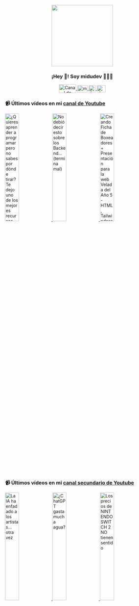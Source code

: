 <p align="center" width="300">
   <img align="center" width="200" src="https://user-images.githubusercontent.com/1561955/106762302-fda9de00-6635-11eb-99be-3ef744e60c0e.png" />
   <h3 align="center">¡Hey 👋! Soy midudev 👨🏻‍💻</h3>
</p>

<p align="center">
   <a href="https://twitch.tv/midudev" target="blank">
    <img align="center" src="https://upload.wikimedia.org/wikipedia/commons/c/ce/Twitch_logo_2019.svg" alt="Canal de Twitch de midudev" height="28px" width="56px" />
  </a>
  <span style="width: 8px;"> </span>
   <a href="https://youtube.com/midudev" target="blank">
    <img align="center" src="https://upload.wikimedia.org/wikipedia/commons/0/09/YouTube_full-color_icon_%282017%29.svg" alt="midudev" height="23px" width="33px" />
  </a>
  <span style="width: 8px;"> </span>
  <a href="https://instagram.com/midu.dev" target="blank">
    <img align="center" src="https://upload.wikimedia.org/wikipedia/commons/e/e7/Instagram_logo_2016.svg" alt="Canal de Instagram de midu.dev" height="23px" width="23px" />
  </a>
  <span style="width: 8px;"> </span>
  <a href="https://twitter.com/midudev" target="blank">
    <img align="center" src="https://upload.wikimedia.org/wikipedia/commons/thumb/6/6f/Logo_of_Twitter.svg/2491px-Logo_of_Twitter.svg.png" alt="Canal de Twitter de midudev" height="23px" width="28px" />
  </a>
</p>

### 📹 Últimos vídeos en mi [canal de Youtube](https://youtube.com/midudev?sub_confirmation=1)

<a href='https://youtu.be/C7PmMBPxiac' target='_blank'>
  <img width='30%' src='https://img.youtube.com/vi/C7PmMBPxiac/mqdefault.jpg' alt='¿Quieres aprender a programar pero no sabes por dónde tirar? Te dejo uno de los mejores recursos gra' />
</a>
<a href='https://youtu.be/r1NoA-9hNys' target='_blank'>
  <img width='30%' src='https://img.youtube.com/vi/r1NoA-9hNys/mqdefault.jpg' alt='No debió decir esto sobre los Backend... (termina mal)' />
</a>
<a href='https://youtu.be/taK-DtjNXGI' target='_blank'>
  <img width='30%' src='https://img.youtube.com/vi/taK-DtjNXGI/mqdefault.jpg' alt='Creando Ficha de Boxeadores + Presentación para la web Velada del Año 5 - HTML, Tailwindcss & Astro' />
</a>

### 📹 Últimos vídeos en mi [canal secundario de Youtube](https://youtube.com/midulive?sub_confirmation=1)

<a href='https://youtu.be/W_Fpw_hbAPg' target='_blank'>
  <img width='30%' src='https://img.youtube.com/vi/W_Fpw_hbAPg/mqdefault.jpg' alt='La IA ha enfadado a los artistas… otra vez' />
</a>
<a href='https://youtu.be/nS9azH15uEs' target='_blank'>
  <img width='30%' src='https://img.youtube.com/vi/nS9azH15uEs/mqdefault.jpg' alt='¿ChatGPT gasta mucha agua?' />
</a>
<a href='https://youtu.be/vuC4mrNbvxE' target='_blank'>
  <img width='30%' src='https://img.youtube.com/vi/vuC4mrNbvxE/mqdefault.jpg' alt='Los precios de NINTENDO SWITCH 2 NO tienen sentido' />
</a>